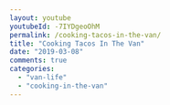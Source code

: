 ```yaml
---
layout: youtube
youtubeId: -7IYDgeoOhM
permalink: /cooking-tacos-in-the-van/
title: "Cooking Tacos In The Van"
date: "2019-03-08"
comments: true
categories: 
  - "van-life"
  - "cooking-in-the-van"
---
```


